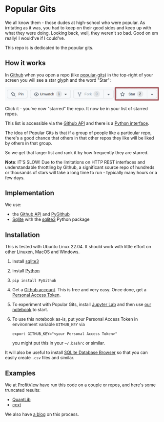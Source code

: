 # Popular Gits

We all know them - those dudes at high-school who were popular.  As irritating as it was, 
you had to keep on their good sides and keep up with what they were doing.
Looking back, well, they weren't so bad.  Good on em really!  I would've if I could've.

This repo is is dedicated to the popular gits.

## How it works

In [Github](https://github.com) when you open a repo (like [popular-gits](https://github.com/profitviews/popular-gits)) 
in the top-right of your screen you will see a star glyph and the word "Star":

![Star example](/assets/images/github_top_right.png)

Click it - you've now "starred" the repo.  It now be in your list of starred repos.

This list is accessible via the [Github API](https://docs.github.com/en/rest) and there is a [Python interface](https://github.com/PyGithub/PyGithub).

The idea of Popular Gits is that if a group of people like a particular repo, 
there's a good chance that others in that other repos they like will be liked by others in that group.

So we get that larger list and rank it by how frequently they are starred.

**Note**: IT'S SLOW!  Due to the limitations on HTTP REST interfaces and understandable throttling by Github, 
a significant source repo of hundreds or thousands of stars will take a long time to run - 
typically many hours or a few days.

## Implementation

We use:
* the [Github API](https://docs.github.com/en/rest) and [PyGithub](https://github.com/PyGithub/PyGithub)
* [Sqlite](https://www.sqlite.org/index.html) with the [sqlite3](https://docs.python.org/3/library/sqlite3.html) Python package

## Installation

This is tested with Ubuntu Linux 22.04.  It should work with little effort on other Linuxen, MacOS and Windows.

1. Install [sqlite3](https://www.sqlite.org/download.html)
1. Install [Python](https://www.python.org/)
1. `pip install PyGithub`
1. Get a [Github account](https://github.com).  This is free and very easy.
   Once done, get a [Personal Access Token](https://github.com/settings/tokens).
1. To experiment with Popular Gits, install [Jupyter Lab](https://jupyter.org/install) and then use [our notebook](/popular_gits.ipynb) to start.
1. To use this notebook as-is, put your Personal Access Token in environment variable `GITHUB_KEY` via

   ```shell
   export GITHUB_KEY="<your Personal Access Token>"
   ```

   you might put this in your `~/.bashrc` or similar.


It will also be useful to install [SQLite Database Browser](https://sqlitebrowser.org/) so 
that you can easily create `.csv` files and similar.

## Examples

We at [ProfitView](https://profitview.net) have run this code on a couple or repos, and here's some truncated results:
* [QuantLib](/QuantLib.md)
* [ccxt](/ccxt.md)

We also have [a blog](https://profitview.net/blog/open-source-trading-projects) on this process.
